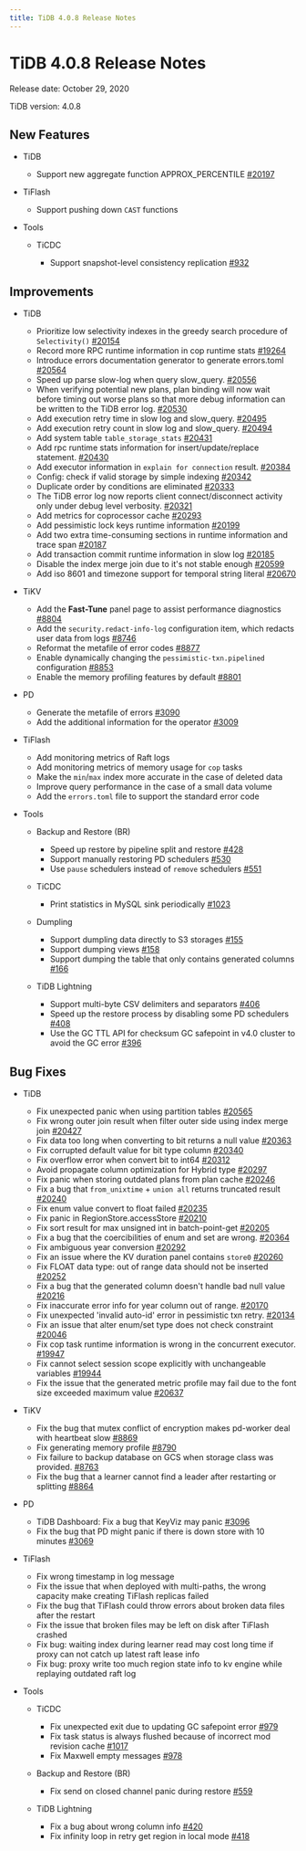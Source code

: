 ```yaml
---
title: TiDB 4.0.8 Release Notes
---
```


# TiDB 4.0.8 Release Notes

Release date: October 29, 2020

TiDB version: 4.0.8

## New Features

+ TiDB

    - Support new aggregate function APPROX_PERCENTILE [#20197](https://github.com/pingcap/tidb/pull/20197)

+ TiFlash

    - Support pushing down `CAST` functions

+ Tools

    + TiCDC

        - Support snapshot-level consistency replication [#932](https://github.com/pingcap/ticdc/pull/932)

## Improvements

+ TiDB

    - Prioritize low selectivity indexes in the greedy search procedure of `Selectivity()` [#20154](https://github.com/pingcap/tidb/pull/20154)
    - Record more RPC runtime information in cop runtime stats [#19264](https://github.com/pingcap/tidb/pull/19264)
    - Introduce errors documentation generator to generate errors.toml [#20564](https://github.com/pingcap/tidb/pull/20564)
    - Speed up parse slow-log when query slow_query. [#20556](https://github.com/pingcap/tidb/pull/20556)
    - When verifying potential new plans, plan binding will now wait before timing out worse plans so that more debug information can be written to the TiDB error log. [#20530](https://github.com/pingcap/tidb/pull/20530)
    - Add execution retry time in slow log and slow_query. [#20495](https://github.com/pingcap/tidb/pull/20495)
    - Add execution retry count in slow log and slow_query. [#20494](https://github.com/pingcap/tidb/pull/20494)
    - Add system table `table_storage_stats` [#20431](https://github.com/pingcap/tidb/pull/20431)
    - Add rpc runtime stats information for insert/update/replace statement. [#20430](https://github.com/pingcap/tidb/pull/20430)
    - Add executor information in `explain for connection` result. [#20384](https://github.com/pingcap/tidb/pull/20384)
    - Config: check if valid storage by simple indexing [#20342](https://github.com/pingcap/tidb/pull/20342)
    - Duplicate order by conditions are eliminated [#20333](https://github.com/pingcap/tidb/pull/20333)
    - The TiDB error log now reports client connect/disconnect activity only under debug level verbosity. [#20321](https://github.com/pingcap/tidb/pull/20321)
    - Add metrics for coprocessor cache [#20293](https://github.com/pingcap/tidb/pull/20293)
    - Add pessimistic lock keys runtime information [#20199](https://github.com/pingcap/tidb/pull/20199)
    - Add two extra time-consuming sections in runtime information and trace span [#20187](https://github.com/pingcap/tidb/pull/20187)
    - Add transaction commit runtime information in slow log [#20185](https://github.com/pingcap/tidb/pull/20185)
    - Disable the index merge join due to it's not stable enough [#20599](https://github.com/pingcap/tidb/pull/20599)
    - Add iso 8601 and timezone support for temporal string literal [#20670](https://github.com/pingcap/tidb/pull/20670)

+ TiKV

    - Add the **Fast-Tune** panel page to assist performance diagnostics [#8804](https://github.com/tikv/tikv/pull/8804)
    - Add the `security.redact-info-log` configuration item, which redacts user data from logs [#8746](https://github.com/tikv/tikv/pull/8746)
    - Reformat the metafile of error codes [#8877](https://github.com/tikv/tikv/pull/8877)
    - Enable dynamically changing the `pessimistic-txn.pipelined` configuration [#8853](https://github.com/tikv/tikv/pull/8853)
    - Enable the memory profiling features by default [#8801](https://github.com/tikv/tikv/pull/8801)

+ PD

    - Generate the metafile of errors [#3090](https://github.com/pingcap/pd/pull/3090)
    - Add the additional information for the operator [#3009](https://github.com/pingcap/pd/pull/3009)

+ TiFlash

    - Add monitoring metrics of Raft logs
    - Add monitoring metrics of memory usage for `cop` tasks
    - Make the `min`/`max` index more accurate in the case of deleted data
    - Improve query performance in the case of a small data volume
    - Add the `errors.toml` file to support the standard error code

+ Tools

    + Backup and Restore (BR)

        - Speed up restore by pipeline split and restore [#428](https://github.com/pingcap/br/pull/428)
        - Support manually restoring PD schedulers [#530](https://github.com/pingcap/br/pull/530)
        - Use `pause` schedulers instead of `remove` schedulers [#551](https://github.com/pingcap/br/pull/551)

    + TiCDC

        - Print statistics in MySQL sink periodically [#1023](https://github.com/pingcap/ticdc/pull/1023)

    + Dumpling

        - Support dumpling data directly to S3 storages [#155](https://github.com/pingcap/dumpling/pull/155)
        - Support dumping views [#158](https://github.com/pingcap/dumpling/pull/158)
        - Support dumping the table that only contains generated columns [#166](https://github.com/pingcap/dumpling/pull/166)

    + TiDB Lightning

        - Support multi-byte CSV delimiters and separators [#406](https://github.com/pingcap/tidb-lightning/pull/406)
        - Speed up the restore process by disabling some PD schedulers [#408](https://github.com/pingcap/tidb-lightning/pull/408)
        - Use the GC TTL API for checksum GC safepoint in v4.0 cluster to avoid the GC error [#396](https://github.com/pingcap/tidb-lightning/pull/396)

## Bug Fixes

+ TiDB

    - Fix unexpected panic when using partition tables [#20565](https://github.com/pingcap/tidb/pull/20565)
    - Fix wrong outer join result when filter outer side using index merge join [#20427](https://github.com/pingcap/tidb/pull/20427)
    - Fix data too long when converting to bit returns a null value [#20363](https://github.com/pingcap/tidb/pull/20363)
    - Fix corrupted default value for bit type column [#20340](https://github.com/pingcap/tidb/pull/20340)
    - Fix overflow error when convert bit to int64 [#20312](https://github.com/pingcap/tidb/pull/20312)
    - Avoid propagate column optimization for Hybrid type [#20297](https://github.com/pingcap/tidb/pull/20297)
    - Fix panic when storing outdated plans from plan cache [#20246](https://github.com/pingcap/tidb/pull/20246)
    - Fix a bug that `from_unixtime` + `union all` returns truncated result [#20240](https://github.com/pingcap/tidb/pull/20240)
    - Fix enum value convert to float failed [#20235](https://github.com/pingcap/tidb/pull/20235)
    - Fix panic in RegionStore.accessStore [#20210](https://github.com/pingcap/tidb/pull/20210)
    - Fix sort result for max unsigned int in batch-point-get [#20205](https://github.com/pingcap/tidb/pull/20205)
    - Fix a bug that the coercibilities of enum and set are wrong. [#20364](https://github.com/pingcap/tidb/pull/20364)
    - Fix ambiguous year conversion [#20292](https://github.com/pingcap/tidb/pull/20292)
    - Fix an issue where the KV duration panel contains `store0` [#20260](https://github.com/pingcap/tidb/pull/20260)
    - Fix FLOAT data type: out of range data should not be inserted [#20252](https://github.com/pingcap/tidb/pull/20252)
    - Fix a bug that the generated column doesn't handle bad null value [#20216](https://github.com/pingcap/tidb/pull/20216)
    - Fix inaccurate error info for year column out of range. [#20170](https://github.com/pingcap/tidb/pull/20170)
    - Fix unexpected 'invalid auto-id' error in pessimistic txn retry. [#20134](https://github.com/pingcap/tidb/pull/20134)
    - Fix an issue that alter enum/set type does not check constraint [#20046](https://github.com/pingcap/tidb/pull/20046)
    - Fix cop task runtime information is wrong in the concurrent executor. [#19947](https://github.com/pingcap/tidb/pull/19947)
    - Fix cannot select session scope explicitly with unchangeable variables [#19944](https://github.com/pingcap/tidb/pull/19944)
    - Fix the issue that the generated metric profile may fail due to the font size exceeded maximum value [#20637](https://github.com/pingcap/tidb/pull/20637)

+ TiKV

    - Fix the bug that mutex conflict of encryption makes pd-worker deal with heartbeat slow [#8869](https://github.com/tikv/tikv/pull/8869)
    - Fix generating memory profile [#8790](https://github.com/tikv/tikv/pull/8790)
    - Fix failure to backup database on GCS when storage class was provided. [#8763](https://github.com/tikv/tikv/pull/8763)
    - Fix the bug that a learner cannot find a leader after restarting or splitting [#8864](https://github.com/tikv/tikv/pull/8864)

+ PD

    - TiDB Dashboard: Fix a bug that KeyViz may panic [#3096](https://github.com/pingcap/pd/pull/3096)
    - Fix the bug that PD might panic if there is down store with 10 minutes [#3069](https://github.com/pingcap/pd/pull/3069)

+ TiFlash

    - Fix wrong timestamp in log message
    - Fix the issue that when deployed with multi-paths, the wrong capacity make creating TiFlash replicas failed
    - Fix the bug that TiFlash could throw errors about broken data files after the restart
    - Fix the issue that broken files may be left on disk after TiFlash crashed
    - Fix bug: waiting index during learner read may cost long time if proxy can not catch up latest raft lease info
    - Fix bug: proxy write too much region state info to kv engine while replaying outdated raft log

+ Tools

    + TiCDC

        - Fix unexpected exit due to updating GC safepoint error [#979](https://github.com/pingcap/ticdc/pull/979)
        - Fix task status is always flushed because of incorrect mod revision cache [#1017](https://github.com/pingcap/ticdc/pull/1017)
        - Fix Maxwell empty messages [#978](https://github.com/pingcap/ticdc/pull/978)

    + Backup and Restore (BR)

        - Fix send on closed channel panic during restore [#559](https://github.com/pingcap/br/pull/559)

    + TiDB Lightning

        - Fix a bug about wrong column info [#420](https://github.com/pingcap/tidb-lightning/pull/420)
        - Fix infinity loop in retry get region in local mode [#418](https://github.com/pingcap/tidb-lightning/pull/418)
